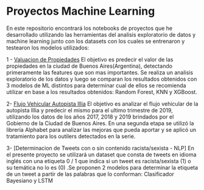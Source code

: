 # Proyectos Machine Learning

En este repositorio encontrará los notebooks de proyectos que he desarrollado utilizando las herramientas del analisis exploratorio de datos y machine learning junto con los datasets con los cuales se entrenaron y testearon los modelos utilizados:

1 - [Valuacion de Propiedades](https://github.com/christianwes/prediccion_precio_propiedades)
El objetivo es predecir el valor de las propiedades en la ciudad de Buenos Aires(Argentina), detectando primeramente las features que son mas importantes. Se realiza un analisis exploratorio de los datos y luego se comparan los resultados obtenidos con 3 modelos de ML distintos para determinar cual de ellos se recomienda utilizar en base a los resultados obtenidos: Random Forest, KNN y XGBoost.

2- [Flujo Vehicular Autopista Illia](https://github.com/christianwes/flujo_vehicular/blob/main/README.md)
El objetivo es analizar el flujo vehicular de la autopista Illia y predecir el mismo para el ultimo trimestre de 2019, utilizando los datos de los años 2017, 2018 y 2019 brindados por el Gobierno de la Ciudad de Buenos Aires.
En una segunda etapa se utilizó la libreria Alphabet para analizar las mejoras que pueda aportar y se aplicó un tratamiento para los outilers detectados en la serie.

3- [Determinacion de Tweets con o sin contenido racista/sexista - NLP]
En el presente proyecto se utilizará un dataset que consta de tweets en idioma inglés con una etiqueta 0 / 1 que indica si un tweet es racista/sexista (1) o su temática no lo es (0) .Se proponen 2 modelos para determinar la etiqueta de un tweet a partir de las palabras que lo conforman: Clasificador Bayesiano y LSTM
